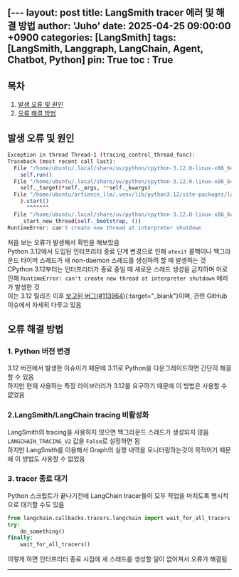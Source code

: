  [---
layout: post
title: LangSmith tracer 에러 및 해결 방법
author: 'Juho'
date: 2025-04-25 09:00:00 +0900
categories: [LangSmith]
tags: [LangSmith, Langgraph, LangChain, Agent, Chatbot, Python]
pin: True
toc : True
---

<style>
  th{
    font-weight: bold;
    text-align: center;
    background-color: white;
  }
  td{
    background-color: white;
  }

</style>

## 목차
1. [발생 오류 및 원인](#발생-오류-및-원인)
2. [오류 해결 방법](#오류-해결-방법)

## 발생 오류 및 원인
```bash
Exception in thread Thread-1 (tracing_control_thread_func):
Traceback (most recent call last):
  File "/home/ubuntu/.local/share/uv/python/cpython-3.12.0-linux-x86_64-gnu/lib/python3.12/threading.py", line 1052, in _bootstrap_inner
    self.run()
  File "/home/ubuntu/.local/share/uv/python/cpython-3.12.0-linux-x86_64-gnu/lib/python3.12/threading.py", line 989, in run
    self._target(*self._args, **self._kwargs)
  File "/home/ubuntu/artience_llm/.venv/lib/python3.12/site-packages/langsmith/_internal/_background_thread.py", line 298, in tracing_control_thread_func
    ).start()
      ^^^^^^^
  File "/home/ubuntu/.local/share/uv/python/cpython-3.12.0-linux-x86_64-gnu/lib/python3.12/threading.py", line 971, in start
    _start_new_thread(self._bootstrap, ())
RuntimeError: can't create new thread at interpreter shutdown
```

처음 보는 오류가 발생해서 확인을 해보았음  
Python 3.12에서 도입된 인터프리터 종료 단계 변경으로 인해 `atexit` 콜백이나 백그라운드 타이머 스레드가 새 non-daemon 스레드를 생성하려 할 때 발생하는 것  
CPython 3.12부터는 인터프리터가 종료 중일 때 새로운 스레드 생성을 금지하며 이로 인해 `RuntimeError: can't create new thread at interpreter shutdown` 에러가 발생한 것  
이는 3.12 릴리즈 이후 [보고된 버그(#113964)](https://github.com/python/cpython/issues/113964?utm_source=chatgpt.com){:target="_blank"}이며, 관련 GitHub 이슈에서 자세히 다루고 있음  

## 오류 해결 방법
### 1. Python 버전 변경
3.12 버전에서 발생한 이슈이기 때문에 3.11로 Python을 다운그레이드하면 간단히 해결할 수 있음  
하지만 현재 사용하는 특정 라이브러리가 3.12를 요구하기 때문에 이 방법은 사용할 수 없었음  

### 2.LangSmith/LangChain tracing 비활성화
LangSmith의 tracing을 사용하지 않으면 백그라운드 스레드가 생성되지 않음  
`LANGCHAIN_TRACING_V2` 값을 `False`로 설정하면 됨  
하지만 LangSmith를 이용해서 Graph의 실행 내역을 모니터링하는것이 목적이기 때문에 이 방법도 사용할 수 없었음  


### 3. tracer 종료 대기
Python 스크립트가 끝나기전에 LangChain tracer들이 모두 작업을 마치도록 명시적으로 대기할 수도 있음  
```python
from langchain.callbacks.tracers.langchain import wait_for_all_tracers
try:
    do_something()
finally:
    wait_for_all_tracers()
``` 
이렇게 하면 인터프리터 종료 시점에 새 스레드를 생성할 일이 없어져서 오류가 해결됨  



---  

